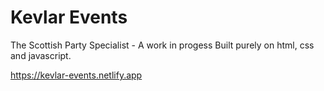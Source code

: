 # Kevlar Events

The Scottish Party Specialist - A work in progess
Built purely on html, css and javascript.

https://kevlar-events.netlify.app

